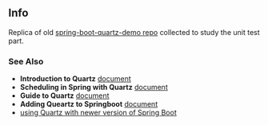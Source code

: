 ## Info

Replica of old [spring-boot-quartz-demo repo](https://github.com/davidkiss/spring-boot-quartz-demo) collected to study the unit test part.

### See Also
 
  * __Introduction to Quartz__ [document](https://www.baeldung.com/quartz)
  * __Scheduling in Spring with Quartz__ [document](https://www.baeldung.com/spring-quartz-schedule)
  * __Guide to Quartz__ [document](https://stackabuse.com/guide-to-quartz-with-spring-boot-job-scheduling-and-automation/)
  * __Adding Queartz to Springboot__ [document](https://dzone.com/articles/adding-quartz-to-spring-boot)
  * [using Quartz with newer version of Spring Boot](https://docs.spring.io/spring-boot/docs/2.2.x/reference/html/spring-boot-features.html#boot-features-quartz)


